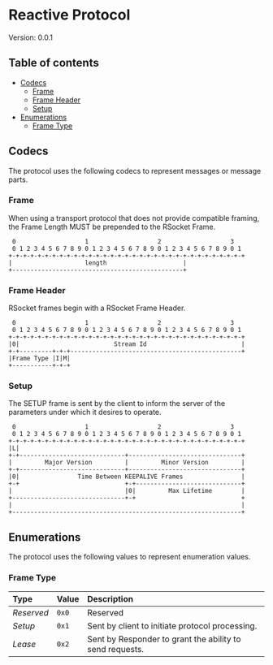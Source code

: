 # Reactive Protocol

Version: 0.0.1



## Table of contents

- [Codecs](#codecs)
  - [Frame](#frame)
  - [Frame Header](#frame-header)
  - [Setup](#setup)
- [Enumerations](#enumerations)
  - [Frame Type](#frame-type)

## Codecs

The protocol uses the following codecs to represent messages or message parts.

### Frame

When using a transport protocol that does not provide compatible framing, the Frame Length MUST be prepended to the RSocket Frame.

```
 0                   1                   2                   3
 0 1 2 3 4 5 6 7 8 9 0 1 2 3 4 5 6 7 8 9 0 1 2 3 4 5 6 7 8 9 0 1
+-+-+-+-+-+-+-+-+-+-+-+-+-+-+-+-+-+-+-+-+-+-+-+-+-+-+-+-+-+-+-+-+
|                    length                     |
+-----------------------------------------------+
```

### Frame Header

RSocket frames begin with a RSocket Frame Header.

```
 0                   1                   2                   3
 0 1 2 3 4 5 6 7 8 9 0 1 2 3 4 5 6 7 8 9 0 1 2 3 4 5 6 7 8 9 0 1
+-+-+-+-+-+-+-+-+-+-+-+-+-+-+-+-+-+-+-+-+-+-+-+-+-+-+-+-+-+-+-+-+
|0|                          Stream Id                          |
+-+---------+-+-+-----------------------------------------------+
|Frame Type |I|M|
+-----------+-+-+
```

### Setup

The SETUP frame is sent by the client to inform the server of the parameters under which it desires to operate.

```
 0                   1                   2                   3
 0 1 2 3 4 5 6 7 8 9 0 1 2 3 4 5 6 7 8 9 0 1 2 3 4 5 6 7 8 9 0 1
+-+-+-+-+-+-+-+-+-+-+-+-+-+-+-+-+-+-+-+-+-+-+-+-+-+-+-+-+-+-+-+-+
|L|
+-+-----------------------------+-------------------------------+
|         Major Version         |         Minor Version         |
+-+-----------------------------+-------------------------------+
|0|                Time Between KEEPALIVE Frames                |
+-+                             +-+-----------------------------+
|                               |0|         Max Lifetime        |
+-------------------------------+-+                             +
|                                                               |
+---------------------------------------------------------------+
```

## Enumerations

The protocol uses the following values to represent enumeration values.

### Frame Type



| Type | Value | Description |
| :--- | :---- | :---------- |
| _Reserved_ | `0x0` | Reserved |
| _Setup_ | `0x1` | Sent by client to initiate protocol processing. |
| _Lease_ | `0x2` | Sent by Responder to grant the ability to send requests. |

